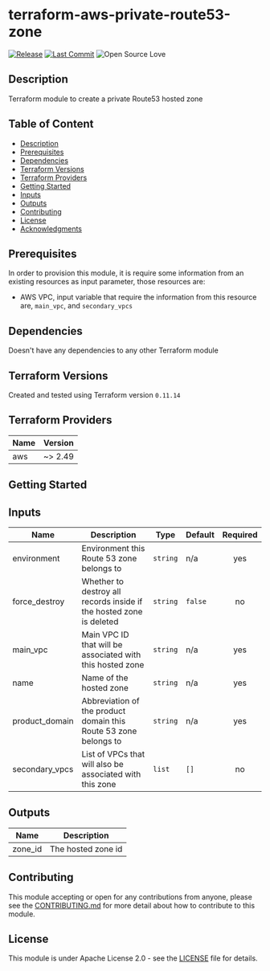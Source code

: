 # terraform-aws-private-route53-zone

[![Release](https://img.shields.io/github/release/traveloka/terraform-aws-private-route53-zone.svg)](https://github.com/traveloka/terraform-aws-private-route53-zone/releases)
[![Last Commit](https://img.shields.io/github/last-commit/traveloka/terraform-aws-private-route53-zone.svg)](https://github.com/traveloka/terraform-aws-private-route53-zone/commits/master)
![Open Source Love](https://badges.frapsoft.com/os/v1/open-source.png?v=103)

## Description

Terraform module to create a private Route53 hosted zone

## Table of Content

- [Description](#Description)
- [Prerequisites](#Prerequisites)
- [Dependencies](#Dependencies)
- [Terraform Versions](#Terraform%20Versions)
- [Terraform Providers](#Terraform%20Providers)
- [Getting Started](#Getting_Started)
- [Inputs](#Inputs)
- [Outputs](#Outputs)
- [Contributing](#Contributing)
- [License](#License)
- [Acknowledgments](#Acknowledgments)

## Prerequisites

In order to provision this module, it is require some information from an existing resources as input parameter, those resources are:

- AWS VPC, input variable that require the information from this resource are, `main_vpc`, and `secondary_vpcs` 

## Dependencies

Doesn't have any dependencies to any other Terraform module

## Terraform Versions

Created and tested using Terraform version `0.11.14`

## Terraform Providers

| Name | Version |
| ---- | ------- |
| aws  | ~> 2.49 |

## Getting Started

<!-- BEGINNING OF PRE-COMMIT-TERRAFORM DOCS HOOK -->
## Inputs

| Name | Description | Type | Default | Required |
|------|-------------|------|---------|:-----:|
| environment | Environment this Route 53 zone belongs to | `string` | n/a | yes |
| force\_destroy | Whether to destroy all records inside if the hosted zone is deleted | `string` | `false` | no |
| main\_vpc | Main VPC ID that will be associated with this hosted zone | `string` | n/a | yes |
| name | Name of the hosted zone | `string` | n/a | yes |
| product\_domain | Abbreviation of the product domain this Route 53 zone belongs to | `string` | n/a | yes |
| secondary\_vpcs | List of VPCs that will also be associated with this zone | `list` | `[]` | no |

## Outputs

| Name | Description |
|------|-------------|
| zone\_id | The hosted zone id |

<!-- END OF PRE-COMMIT-TERRAFORM DOCS HOOK -->

## Contributing

This module accepting or open for any contributions from anyone, please see the [CONTRIBUTING.md](https://github.com/traveloka/terraform-aws-private-route53-zone/blob/master/CONTRIBUTING.md) for more detail about how to contribute to this module.

## License

This module is under Apache License 2.0 - see the [LICENSE](https://github.com/traveloka/terraform-aws-private-route53-zone/blob/master/LICENSE) file for details.